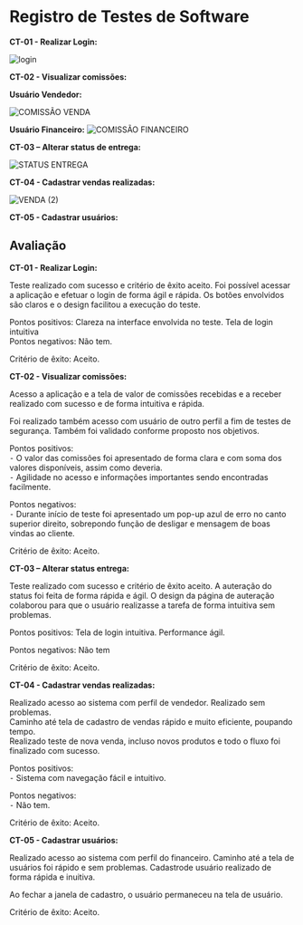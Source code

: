 # Registro de Testes de Software

**CT-01 - Realizar Login:**

![login](https://user-images.githubusercontent.com/114542015/236707310-93a3b5a2-e8b5-4b01-9885-df05699db353.gif)

**CT-02 - Visualizar comissões:**

**Usuário Vendedor:**

![COMISSÃO VENDA](https://github.com/ICEI-PUC-Minas-PMV-ADS/CommPay/assets/114542015/d6a2f2e9-b10d-4307-8e35-b744ed182c7c)


**Usuário Financeiro:**
![COMISSÃO FINANCEIRO](https://github.com/ICEI-PUC-Minas-PMV-ADS/CommPay/assets/114542015/18b10ac3-682b-4745-bcda-dab0dfccc143)



**CT-03 – Alterar status de entrega:**

![STATUS ENTREGA](https://github.com/ICEI-PUC-Minas-PMV-ADS/CommPay/assets/114542015/bfdeb3a1-a6a5-4917-9269-56e0391cbf89)

**CT-04 - Cadastrar vendas realizadas:**

![VENDA (2)](https://github.com/ICEI-PUC-Minas-PMV-ADS/CommPay/assets/114542015/045639c8-c0d8-4990-9848-c72e6ba69f10)

**CT-05 - Cadastrar usuários:**





## Avaliação

**CT-01 - Realizar Login:**<br>

Teste realizado com sucesso e critério de êxito aceito. Foi possível acessar a aplicação e efetuar o login de forma ágil e rápida. Os botões envolvidos são claros e o design facilitou a execução do teste.<br>

Pontos positivos: Clareza na interface envolvida no teste. Tela de login intuitiva<br>
Pontos negativos: Não tem.<br>

Critério de êxito: Aceito.<br>

**CT-02 - Visualizar comissões:**<br>

Acesso a aplicação e a tela de valor de comissões recebidas e a receber realizado com sucesso e de forma intuitiva e rápida.<br>

Foi realizado também acesso com usuário de outro perfil a fim de testes de segurança. Também foi validado conforme proposto nos objetivos.<br>

Pontos positivos:<br>
 ⁃ O valor das comissões foi apresentado de forma clara e com soma dos valores disponíveis, assim como deveria.<br>
 ⁃ Agilidade no acesso e informações importantes sendo encontradas facilmente.<br>

Pontos negativos:<br>
 ⁃ Durante início de teste foi apresentado um pop-up azul de erro no canto superior direito, sobrepondo função de desligar e mensagem de boas vindas ao cliente.<br>

Critério de êxito: Aceito.<br>

**CT-03 – Alterar status entrega:**<br>

Teste realizado com sucesso e critério de êxito aceito. A auteração do status foi feita de forma rápida e ágil. O design da página de auteração colaborou para que o usuário realizasse a tarefa de forma intuitiva sem problemas. <br> 

Pontos positivos: Tela de login intuitiva. Performance ágil. <br>

Pontos negativos: Não tem<br>

Critério de êxito: Aceito. <br>

**CT-04 - Cadastrar vendas realizadas:**<br>

Realizado acesso ao sistema com perfil de vendedor. Realizado sem problemas.<br>
Caminho até tela de cadastro de vendas rápido e muito eficiente, poupando tempo.<br>
Realizado teste de nova venda, incluso novos produtos e todo o fluxo foi finalizado com sucesso.<br>

Pontos positivos:<br>
 ⁃ Sistema com navegação fácil e intuitivo.<br>

Pontos negativos:<br>
 ⁃ Não tem.<br>

Critério de êxito: Aceito.<br>

**CT-05 - Cadastrar usuários:**<br>

Realizado acesso ao sistema com perfil do financeiro. Caminho até a tela de usuários foi rápido e sem problemas.
Cadastrode usuário realizado de forma rápida e inuitiva.<br>

Ao fechar a janela de cadastro, o usuário permaneceu na tela de usuário.<br>

Critério de êxito: Aceito. <br>




